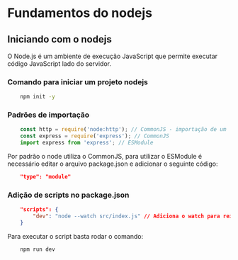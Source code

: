 # Fundamentos do nodejs

## Iniciando com o nodejs

O Node.js é um ambiente de execução JavaScript que permite executar código JavaScript lado do servidor.

### Comando para iniciar um projeto nodejs

```bash
    npm init -y
```

### Padrões de importação
    
```javascript
    const http = require('node:http'); // CommonJS - importação de um
    const express = require('express'); // CommonJS
    import express from 'express'; // ESModule
```

Por padrão o node utiliza o CommonJS, para utilizar o ESModule é necessário editar o arquivo package.json e adicionar o seguinte código:

```json
    "type": "module"
```

### Adição de scripts no package.json

```json
    "scripts": {
        "dev": "node --watch src/index.js" // Adiciona o watch para reiniciar o servidor a cada alteração
    }
```

Para executar o script basta rodar o comando:

```bash
    npm run dev
```